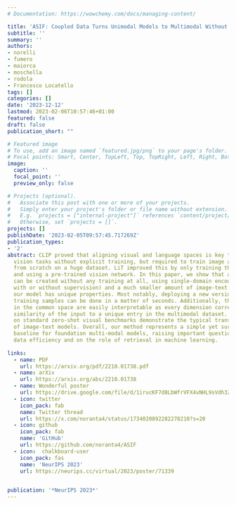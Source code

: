```yaml
---
# Documentation: https://wowchemy.com/docs/managing-content/

title: 'ASIF: Coupled Data Turns Unimodal Models to Multimodal Without Training'
subtitle: ''
summary: ''
authors:
- norelli
- fumero
- maiorca
- moschella
- rodola
- Francesco Locatello
tags: []
categories: []
date: '2023-12-12'
lastmod: 2023-02-06T10:57:46+01:00
featured: false
draft: false
publication_short: ""

# Featured image
# To use, add an image named `featured.jpg/png` to your page's folder.
# Focal points: Smart, Center, TopLeft, Top, TopRight, Left, Right, BottomLeft, Bottom, BottomRight.
image:
  caption: ''
  focal_point: ''
  preview_only: false

# Projects (optional).
#   Associate this post with one or more of your projects.
#   Simply enter your project's folder or file name without extension.
#   E.g. `projects = ["internal-project"]` references `content/project/deep-learning/index.md`.
#   Otherwise, set `projects = []`.
projects: []
publishDate: '2023-02-05T09:57:45.717269Z'
publication_types:
- '2'
abstract: CLIP proved that aligning visual and language spaces is key to solving many
  vision tasks without explicit training, but required to train image and text encoders
  from scratch on a huge dataset. LiT improved this by only training the text encoder
  and using a pre-trained vision network. In this paper, we show that a common space
  can be created without any training at all, using single-domain encoders (trained
  with or without supervision) and a much smaller amount of image-text pairs. Furthermore,
  our model has unique properties. Most notably, deploying a new version with updated
  training samples can be done in a matter of seconds. Additionally, the representations
  in the common space are easily interpretable as every dimension corresponds to the
  similarity of the input to a unique entry in the multimodal dataset. Experiments
  on standard zero-shot visual benchmarks demonstrate the typical transfer ability
  of image-text models. Overall, our method represents a simple yet surprisingly strong
  baseline for foundation multi-modal models, raising important questions on their
  data efficiency and on the role of retrieval in machine learning.
  
links:
  - name: PDF
    url: https://arxiv.org/pdf/2210.01738.pdf
  - name: arXiv
    url: https://arxiv.org/abs/2210.01738
  - name: Wonderful poster
    url: https://drive.google.com/file/d/1irucKF7d8LbWfrVFX4vNHL9sVdh3Zu8v/view
  - icon: twitter
    icon_pack: fab
    name: Twitter thread
    url: https://x.com/noranta4/status/1734020892282278210?s=20
  - icon: github
    icon_pack: fab
    name: 'GitHub'
    url: https://github.com/noranta4/ASIF
  - icon:  chalkboard-user
    icon_pack: fas
    name: 'NeurIPS 2023'
    url: https://neurips.cc/virtual/2023/poster/71339

    
publication: '*NeurIPS 2023*'
---
```

